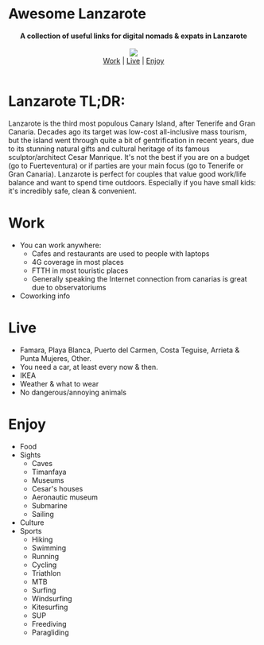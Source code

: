 # Awesome Lanzarote

<p align="center">
  <b>A collection of useful links for digital nomads &amp; expats in Lanzarote</b><br><br>
  <a href="https://www.youtube.com/watch?v=SDUCijNKkoA"><img src="https://raw.githubusercontent.com/zupo/awesome-lanzarote/main/header.gif"></a>
  <br>
  <a href="#work">Work</a> |
  <a href="#live">Live</a> |
  <a href="#enjoy">Enjoy</a>
  <br><br>

</p>

# Lanzarote TL;DR:

Lanzarote is the third most populous Canary Island, after Tenerife and Gran Canaria. Decades ago its target was low-cost all-inclusive mass tourism, but the island went through quite a bit of gentrification in recent years, due to its stunning natural gifts and cultural heritage of its famous sculptor/architect Cesar Manrique. It's not the best if you are on a budget (go to Fuerteventura) or if parties are your main focus (go to Tenerife or Gran Canaria). Lanzarote is perfect for couples that value good work/life balance and want to spend time outdoors. Especially if you have small kids: it's incredibly safe, clean & convenient. 

# Work

* You can work anywhere:
  * Cafes and restaurants are used to people with laptops
  * 4G coverage in most places
  * FTTH in most touristic places
  * Generally speaking the Internet connection from canarias is great due to observatoriums
* Coworking info

# Live

* Famara, Playa Blanca, Puerto del Carmen, Costa Teguise, Arrieta & Punta Mujeres, Other. 
* You need a car, at least every now & then.
* IKEA
* Weather & what to wear
* No dangerous/annoying animals

# Enjoy

* Food
* Sights
  * Caves
  * Timanfaya
  * Museums
  * Cesar's houses
  * Aeronautic museum
  * Submarine
  * Sailing
* Culture
* Sports
  * Hiking
  * Swimming
  * Running
  * Cycling
  * Triathlon 
  * MTB
  * Surfing
  * Windsurfing
  * Kitesurfing
  * SUP
  * Freediving
  * Paragliding
